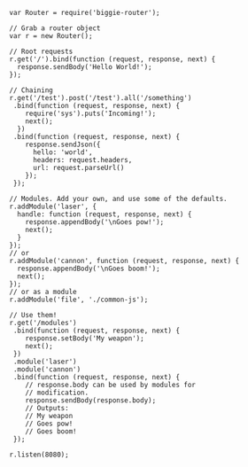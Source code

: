 
    var Router = require('biggie-router');

    // Grab a router object
    var r = new Router();

    // Root requests
    r.get('/').bind(function (request, response, next) {
      response.sendBody('Hello World!');
    });

    // Chaining
    r.get('/test').post('/test').all('/something')
     .bind(function (request, response, next) {
        require('sys').puts('Incoming!');
        next();
      })
     .bind(function (request, response, next) {
        response.sendJson({
          hello: 'world',
          headers: request.headers,
          url: request.parseUrl()
        });
     });

    // Modules. Add your own, and use some of the defaults.
    r.addModule('laser', {
      handle: function (request, response, next) {
        response.appendBody('\nGoes pow!');
        next();
      }
    });
    // or
    r.addModule('cannon', function (request, response, next) {
      response.appendBody('\nGoes boom!');
      next();
    });
    // or as a module
    r.addModule('file', './common-js');

    // Use them!
    r.get('/modules')
     .bind(function (request, response, next) {
        response.setBody('My weapon');
        next();
     })
     .module('laser')
     .module('cannon')
     .bind(function (request, response, next) {
        // response.body can be used by modules for
        // modification.
        response.sendBody(response.body);
        // Outputs:
        // My weapon
        // Goes pow!
        // Goes boom!
     });

    r.listen(8080);
